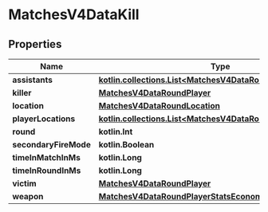 
# MatchesV4DataKill

## Properties
| Name | Type | Description | Notes |
| ------------ | ------------- | ------------- | ------------- |
| **assistants** | [**kotlin.collections.List&lt;MatchesV4DataRoundPlayer&gt;**](MatchesV4DataRoundPlayer.md) |  |  |
| **killer** | [**MatchesV4DataRoundPlayer**](MatchesV4DataRoundPlayer.md) |  |  |
| **location** | [**MatchesV4DataRoundLocation**](MatchesV4DataRoundLocation.md) |  |  |
| **playerLocations** | [**kotlin.collections.List&lt;MatchesV4DataRoundPlayerLocations&gt;**](MatchesV4DataRoundPlayerLocations.md) |  |  |
| **round** | **kotlin.Int** |  |  |
| **secondaryFireMode** | **kotlin.Boolean** |  |  |
| **timeInMatchInMs** | **kotlin.Long** |  |  |
| **timeInRoundInMs** | **kotlin.Long** |  |  |
| **victim** | [**MatchesV4DataRoundPlayer**](MatchesV4DataRoundPlayer.md) |  |  |
| **weapon** | [**MatchesV4DataRoundPlayerStatsEconomyWeapon**](MatchesV4DataRoundPlayerStatsEconomyWeapon.md) |  |  |




